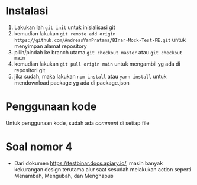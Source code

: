 # Instalasi

1. Lakukan lah `git init` untuk inisialisasi git
2. kemudian lakukan `git remote add origin https://github.com/AndreasYanPratama/BInar-Mock-Test-FE.git` untuk menyimpan alamat repository
3. pilih/pindah ke branch utama `git checkout master` atau `git checkout main`
4. kemudian lakukan `git pull origin main` untuk mengambil yg ada di repositori git
5. jika sudah, maka lakukan `npm install` atau `yarn install` untuk mendownload package yg ada di package.json

# Penggunaan kode

Untuk penggunaan kode, sudah ada _comment_ di setiap file

# Soal nomor 4

- Dari dokumen https://testbinar.docs.apiary.io/, masih banyak kekurangan design
  terutama alur saat sesudah melakukan action seperti Menambah, Mengubah, dan Menghapus
